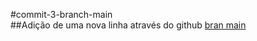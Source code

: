 #commit-3-branch-main\
##Adição de uma nova linha através do github [bran main](https://github.com/thierryLchaves/DP-100/commits/main/)

